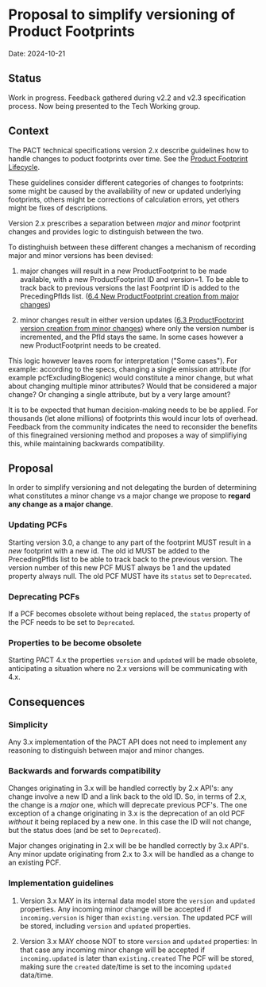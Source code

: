# Proposal to simplify versioning of Product Footprints
Date: 2024-10-21

## Status
Work in progress. Feedback gathered during v2.2 and v2.3 specification process. Now being presented to the Tech Working group. 

## Context
The PACT technical specifications version 2.x describe guidelines how to handle changes to poduct footprints over time. See the [Product Footprint Lifecycle](https://wbcsd.github.io/tr/2024/data-exchange-protocol-20241024/#lifecycle). 

These guidelines consider different categories of changes to footprints: some might be caused by the availability of new or updated underlying footprints, others might be corrections of calculation errors, yet others might be fixes of descriptions.

Version 2.x prescribes a separation between *major* and *minor* footprint changes and provides logic to distinguish between the two. 

To distinghuish between these different changes a mechanism of recording major and minor versions has been devised:

1.	major changes will result in a new ProductFootprint to be made available, with a new ProductFootprint ID and version=1. To be able to track back to previous versions the last Footprint ID is added to the PrecedingPfIds list.
([6.4 New ProductFootprint creation from major changes](https://wbcsd.github.io/tr/2024/data-exchange-protocol-20241024/#lifecycle-major-changes))

2.	minor changes result in either version updates ([6.3 ProductFootprint version creation from minor changes](https://wbcsd.github.io/tr/2024/data-exchange-protocol-20241024/#lifecycle-minor-changes)) where only the version number is incremented, and the PfId stays the same. In some cases however a new ProductFootprint needs to be created.

This logic however leaves room for interpretation ("Some cases"). For example: according to the specs, changing a single emission attribute (for example pcfExcludingBiogenic) would constitute a minor change, but what about changing multiple minor attributes? Would that be considered a major change? Or changing a single attribute, but by a very large amount? 

It is to be expected that human decision-making needs to be be applied. For thousands (let alone millions) of footprints this would incur lots of overhead.
Feedback from the community indicates the need to reconsider the benefits of this finegrained versioning method and proposes a way of simplifiying this, while maintaining backwards compatibility.


## Proposal 
In order to simplify versioning and not delegating the burden of determining what constitutes a minor change vs a major change we propose to **regard any change as a major change**.

### Updating PCFs
Starting version 3.0, a change to any part of the footprint MUST result in a *new* footprint with a new id. The old id MUST be added to the PrecedingPfIds list to be able to track back to the previous version.
The version number of this new PCF MUST always be 1 and the updated property always null.
The old PCF MUST have its `status` set to `Deprecated`.

### Deprecating PCFs
If a PCF becomes obsolete without being replaced, the `status` property of the PCF needs to be set to `Deprecated`.

### Properties to be become obsolete
Starting PACT 4.x the properties `version` and `updated` will be made obsolete, anticipating a situation where no 2.x versions will be communicating with 4.x.


## Consequences

### Simplicity
Any 3.x implementation of the PACT API does not need to implement any reasoning to distinguish between major and minor changes. 

### Backwards and forwards compatibility
Changes originating in 3.x will be handled correctly by 2.x API's: any change involve a new ID and a link back to the old ID. So, in terms of 2.x, the change is a *major* one, which will deprecate previous PCF's. 
The one exception of a change originating in 3.x is the deprecation of an old PCF *without* it being replaced by a new one. In this case the ID will not change, but the status does (and be set to `Deprecated`).

Major changes originating in 2.x will be be handled correctly by 3.x API's. 
Any minor update originating from 2.x to 3.x will be handled as a change to an existing PCF.

### Implementation guidelines
1) Version 3.x MAY in its internal data model store the `version` and `updated` properties.
   Any incoming minor change will be accepted if `incoming.version` is higer than `existing.version`.
   The updated PCF will be stored, including `version` and `updated` properties.

2) Version 3.x MAY choose NOT to store `version` and `updated` properties:
   In that case any incoming minor change will be accepted if `incoming.updated` is later than `existing.created`
   The PCF will be stored, making sure the `created` date/time is set to the incoming `updated` data/time.
